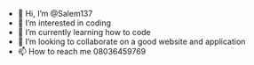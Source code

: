 - 👋 Hi, I’m @Salem137
- 👀 I’m interested in coding
- 🌱 I’m currently learning how to code
- 💞️ I’m looking to collaborate on a good website and application
- 📫 How to reach me 08036459769  

<!---
Salem137/Salem137 is a ✨ special ✨ repository because its `README.md` (this file) appears on your GitHub profile.
You can click the Preview link to take a look at your changes.
--->
